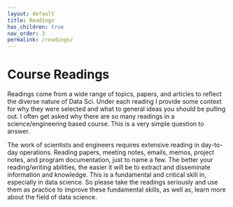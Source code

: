 ```yaml
---
layout: default
title: Readings
has_children: true
nav_order: 3
permalink: /readings/
---
```


<h1>Course Readings</h1>

Readings come from a wide range of topics, papers, and articles to reflect the diverse nature of Data Sci. Under each reading I provide some context for why they were selected and what to general ideas you should be pulling out. I often get asked why there are so many readings in a science/engineering based course. This is a very simple question to answer.

The work of scientists and engineers requires extensive reading in day-to-day operations. Reading papers, meeting notes, emails, memos, project notes, and program documentation, just to name a few. The better your reading/writing abilities, the easier it will be to extract and disseminate information and knowledge. This is a fundamental and critical skill in, especially in data science. So please take the readings seriously and use them as practice to improve these fundamental skills, as well as, learn more about the field of data science.